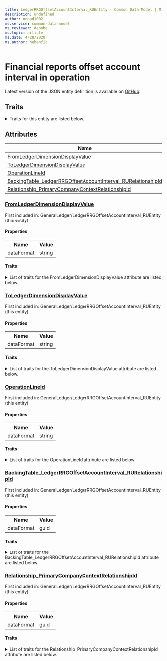 ```yaml
---
title: LedgerRRGOffsetAccountInterval_RUEntity - Common Data Model | Microsoft Docs
description: undefined
author: nenad1002
ms.service: common-data-model
ms.reviewer: deonhe
ms.topic: article
ms.date: 4/28/2020
ms.author: nebanfic
---
```


# Financial reports offset account interval in operation

  
 Latest version of the JSON entity definition is available on <a href="https://github.com/Microsoft/CDM/tree/master/schemaDocuments/core/operationsCommon/Entities/Finance/GeneralLedger/LedgerRRGOffsetAccountInterval_RUEntity.cdm.json" target="_blank">GitHub</a>.  

## Traits

<details>
<summary>Traits for this entity are listed below.  
</summary>

**is.CDM.entityVersion**  
  <table><tr><th>Parameter</th><th>Value</th><th>Data type</th><th>Explanation</th></tr><tr><td>versionNumber</td><td>"1.0.0"</td><td>string</td><td>semantic version number of the entity</td></tr></table>

**is.application.releaseVersion**  
  <table><tr><th>Parameter</th><th>Value</th><th>Data type</th><th>Explanation</th></tr><tr><td>releaseVersion</td><td>"10.0.13.0"</td><td>string</td><td>semantic version number of the application introducing this entity</td></tr></table>

**is.localized.displayedAs**  
  Holds the list of language specific display text for an object.  <table><tr><th>Parameter</th><th>Value</th><th>Data type</th><th>Explanation</th></tr><tr><td>localizedDisplayText</td><td><table><tr><th>languageTag</th><th>displayText</th></tr><tr><td>en</td><td>Financial reports offset account interval in operation</td></tr></table></td><td>entity</td><td>a reference to the constant entity holding the list of localized text</td></tr></table>

</details>

## Attributes

|Name|Description|First Included in Instance|
|---|---|---|
|[FromLedgerDimensionDisplayValue](#FromLedgerDimensionDisplayValue)||<a href="LedgerRRGOffsetAccountInterval_RUEntity.md" target="_blank">GeneralLedger/LedgerRRGOffsetAccountInterval_RUEntity</a>|
|[ToLedgerDimensionDisplayValue](#ToLedgerDimensionDisplayValue)||<a href="LedgerRRGOffsetAccountInterval_RUEntity.md" target="_blank">GeneralLedger/LedgerRRGOffsetAccountInterval_RUEntity</a>|
|[OperationLineId](#OperationLineId)||<a href="LedgerRRGOffsetAccountInterval_RUEntity.md" target="_blank">GeneralLedger/LedgerRRGOffsetAccountInterval_RUEntity</a>|
|[BackingTable_LedgerRRGOffsetAccountInterval_RURelationshipId](#BackingTable_LedgerRRGOffsetAccountInterval_RURelationshipId)||<a href="LedgerRRGOffsetAccountInterval_RUEntity.md" target="_blank">GeneralLedger/LedgerRRGOffsetAccountInterval_RUEntity</a>|
|[Relationship_PrimaryCompanyContextRelationshipId](#Relationship_PrimaryCompanyContextRelationshipId)||<a href="LedgerRRGOffsetAccountInterval_RUEntity.md" target="_blank">GeneralLedger/LedgerRRGOffsetAccountInterval_RUEntity</a>|

### <a href=#FromLedgerDimensionDisplayValue name="FromLedgerDimensionDisplayValue">FromLedgerDimensionDisplayValue</a>

First included in: GeneralLedger/LedgerRRGOffsetAccountInterval_RUEntity (this entity)  

#### Properties

<table><tr><th>Name</th><th>Value</th></tr><tr><td>dataFormat</td><td>string</td></tr></table>

#### Traits

<details>
<summary>List of traits for the FromLedgerDimensionDisplayValue attribute are listed below.</summary>

**is.dataFormat.character**  
**is.dataFormat.big**  
**is.dataFormat.array**  
**is.dataFormat.character**  
**is.dataFormat.array**  
</details>

### <a href=#ToLedgerDimensionDisplayValue name="ToLedgerDimensionDisplayValue">ToLedgerDimensionDisplayValue</a>

First included in: GeneralLedger/LedgerRRGOffsetAccountInterval_RUEntity (this entity)  

#### Properties

<table><tr><th>Name</th><th>Value</th></tr><tr><td>dataFormat</td><td>string</td></tr></table>

#### Traits

<details>
<summary>List of traits for the ToLedgerDimensionDisplayValue attribute are listed below.</summary>

**is.dataFormat.character**  
**is.dataFormat.big**  
**is.dataFormat.array**  
**is.dataFormat.character**  
**is.dataFormat.array**  
</details>

### <a href=#OperationLineId name="OperationLineId">OperationLineId</a>

First included in: GeneralLedger/LedgerRRGOffsetAccountInterval_RUEntity (this entity)  

#### Properties

<table><tr><th>Name</th><th>Value</th></tr><tr><td>dataFormat</td><td>string</td></tr></table>

#### Traits

<details>
<summary>List of traits for the OperationLineId attribute are listed below.</summary>

**is.dataFormat.character**  
**is.dataFormat.big**  
**is.dataFormat.array**  
**is.dataFormat.character**  
**is.dataFormat.array**  
</details>

### <a href=#BackingTable_LedgerRRGOffsetAccountInterval_RURelationshipId name="BackingTable_LedgerRRGOffsetAccountInterval_RURelationshipId">BackingTable_LedgerRRGOffsetAccountInterval_RURelationshipId</a>

First included in: GeneralLedger/LedgerRRGOffsetAccountInterval_RUEntity (this entity)  

#### Properties

<table><tr><th>Name</th><th>Value</th></tr><tr><td>dataFormat</td><td>guid</td></tr></table>

#### Traits

<details>
<summary>List of traits for the BackingTable_LedgerRRGOffsetAccountInterval_RURelationshipId attribute are listed below.</summary>

**is.dataFormat.character**  
**is.dataFormat.big**  
**is.dataFormat.array**  
**is.dataFormat.guid**  
**means.identity.entityId**  
**is.linkedEntity.identifier**  
Marks the attribute(s) that hold foreign key references to a linked (used as an attribute) entity. This attribute is added to the resolved entity to enumerate the referenced entities.  <table><tr><th>Parameter</th><th>Value</th><th>Data type</th><th>Explanation</th></tr><tr><td>entityReferences</td><td><table><tr><th>entityReference</th><th>attributeReference</th></tr><tr><td><a href="../../../Tables/Finance/Ledger/WorksheetLine/LedgerRRGOffsetAccountInterval_RU.md" target="_blank">/core/operationsCommon/Tables/Finance/Ledger/WorksheetLine/LedgerRRGOffsetAccountInterval_RU.cdm.json/LedgerRRGOffsetAccountInterval_RU</a></td><td><a href="../../../Tables/Finance/Ledger/WorksheetLine/LedgerRRGOffsetAccountInterval_RU.md#RecId" target="_blank">RecId</a></td></tr></table></td><td>entity</td><td>a reference to the constant entity holding the list of entity references</td></tr></table>

**is.dataFormat.guid**  
**is.dataFormat.character**  
**is.dataFormat.array**  
</details>

### <a href=#Relationship_PrimaryCompanyContextRelationshipId name="Relationship_PrimaryCompanyContextRelationshipId">Relationship_PrimaryCompanyContextRelationshipId</a>

First included in: GeneralLedger/LedgerRRGOffsetAccountInterval_RUEntity (this entity)  

#### Properties

<table><tr><th>Name</th><th>Value</th></tr><tr><td>dataFormat</td><td>guid</td></tr></table>

#### Traits

<details>
<summary>List of traits for the Relationship_PrimaryCompanyContextRelationshipId attribute are listed below.</summary>

**is.dataFormat.character**  
**is.dataFormat.big**  
**is.dataFormat.array**  
**is.dataFormat.guid**  
**means.identity.entityId**  
**is.linkedEntity.identifier**  
Marks the attribute(s) that hold foreign key references to a linked (used as an attribute) entity. This attribute is added to the resolved entity to enumerate the referenced entities.  <table><tr><th>Parameter</th><th>Value</th><th>Data type</th><th>Explanation</th></tr><tr><td>entityReferences</td><td><table><tr><th>entityReference</th><th>attributeReference</th></tr><tr><td><a href="../../../Tables/Finance/Ledger/Main/CompanyInfo.md" target="_blank">/core/operationsCommon/Tables/Finance/Ledger/Main/CompanyInfo.cdm.json/CompanyInfo</a></td><td><a href="../../../Tables/Finance/Ledger/Main/CompanyInfo.md#RecId" target="_blank">RecId</a></td></tr></table></td><td>entity</td><td>a reference to the constant entity holding the list of entity references</td></tr></table>

**is.dataFormat.guid**  
**is.dataFormat.character**  
**is.dataFormat.array**  
</details>
